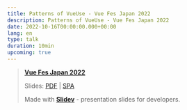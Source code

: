 ```yaml
---
title: Patterns of VueUse - Vue Fes Japan 2022
description: Patterns of VueUse - Vue Fes Japan 2022
date: 2022-10-16T00:00:00.000+00:00
lang: en
type: talk
duration: 10min
upcoming: true
---
```


> [**Vue Fes Japan 2022**](https://vuefes.jp/2022/)
> 
> Slides: [PDF](https://antfu.me/talks/2022-10-16) | [SPA](https://talks.antfu.me/2022/patterns-vueuse/)
>
> Made with <Slidev class="inline"/>  [**Slidev**](https://github.com/slidevjs/slidev) - presentation slides for developers.



